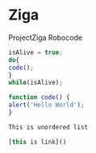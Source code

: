 # Ziga
ProjectZiga
Robocode

```javascript 
isAlive = true;
do{
code();
}
while(isAlive);

function code() {
alert('Hello World');
}

This is unordered list

[this is link]()
